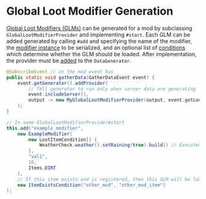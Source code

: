 # Global Loot Modifier Generation

[Global Loot Modifiers (GLMs)][glm] can be generated for a mod by subclassing `GlobalLootModifierProvider` and implementing `#start`. Each GLM can be added generated by calling `#add` and specifying the name of the modifier, the [modifier instance][instance] to be serialized, and an optional list of [conditions] which determine whether the GLM should be loaded. After implementation, the provider must be [added][datagen] to the `DataGenerator`.

```java
@SubscribeEvent // on the mod event bus
public static void gatherData(GatherDataEvent event) {
    event.getGenerator().addProvider(
        // Tell generator to run only when server data are generating
        event.includeServer(),
        output -> new MyGlobalLootModifierProvider(output, event.getLookupProvider(), MOD_ID)
    );
}

// In some GlobalLootModifierProvider#start
this.add("example_modifier",
    new ExampleModifier(
        new LootItemCondition[] {
            WeatherCheck.weather().setRaining(true).build() // Executes when raining
        },
        "val1",
        10,
        Items.DIRT
    ),
    // If this item exists and is registered, then this GLM will be loaded
    new ItemExistsCondition("other_mod", "other_mod_item")
);
```

[glm]: ../resources/server/glm.md
[conditions]: ../resources/server/conditional.md
[instance]: ../resources/server/glm.md#igloballootmodifier
[datagen]: ../resources/index.md#data-generation
